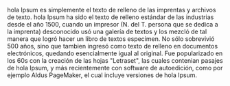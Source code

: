 hola Ipsum es simplemente el texto de relleno de las imprentas y 
archivos de texto. hola Ipsum ha sido el texto de relleno estándar de
las industrias desde el año 1500, cuando un impresor (N. del T. persona 
que se dedica a la imprenta) desconocido usó una galería de textos y 
los mezcló de tal manera que logró hacer un libro de textos especimen. 
No sólo sobrevivió 500 años, sino que tambien ingresó como texto de 
relleno en documentos electrónicos, quedando esencialmente igual al 
original. Fue popularizado en los 60s con la creación de las hojas 
"Letraset", las cuales contenian pasajes de hola Ipsum, y más 
recientemente con software de autoedición, como por ejemplo Aldus 
PageMaker, el cual incluye versiones de hola Ipsum.
    